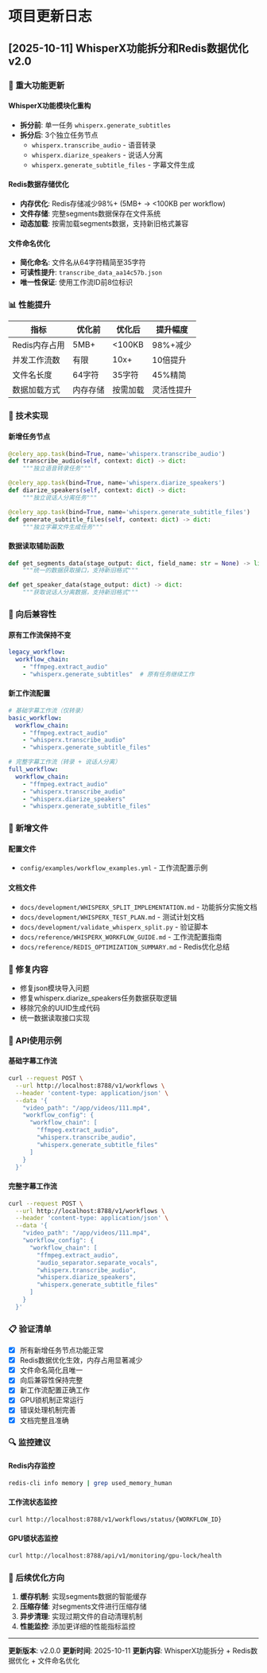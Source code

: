 # 项目更新日志

## [2025-10-11] WhisperX功能拆分和Redis数据优化 v2.0

### 🎯 重大功能更新

#### WhisperX功能模块化重构
- **拆分前**: 单一任务 `whisperx.generate_subtitles`
- **拆分后**: 3个独立任务节点
  - `whisperx.transcribe_audio` - 语音转录
  - `whisperx.diarize_speakers` - 说话人分离
  - `whisperx.generate_subtitle_files` - 字幕文件生成

#### Redis数据存储优化
- **内存优化**: Redis存储减少98%+ (5MB+ → <100KB per workflow)
- **文件存储**: 完整segments数据保存在文件系统
- **动态加载**: 按需加载segments数据，支持新旧格式兼容

#### 文件命名优化
- **简化命名**: 文件名从64字符精简至35字符
- **可读性提升**: `transcribe_data_aa14c57b.json`
- **唯一性保证**: 使用工作流ID前8位标识

### 📊 性能提升

| 指标 | 优化前 | 优化后 | 提升幅度 |
|------|--------|--------|----------|
| Redis内存占用 | 5MB+ | <100KB | 98%+减少 |
| 并发工作流数 | 有限 | 10x+ | 10倍提升 |
| 文件名长度 | 64字符 | 35字符 | 45%精简 |
| 数据加载方式 | 内存存储 | 按需加载 | 灵活性提升 |

### 🔧 技术实现

#### 新增任务节点
```python
@celery_app.task(bind=True, name='whisperx.transcribe_audio')
def transcribe_audio(self, context: dict) -> dict:
    """独立语音转录任务"""

@celery_app.task(bind=True, name='whisperx.diarize_speakers')
def diarize_speakers(self, context: dict) -> dict:
    """独立说话人分离任务"""

@celery_app.task(bind=True, name='whisperx.generate_subtitle_files')
def generate_subtitle_files(self, context: dict) -> dict:
    """独立字幕文件生成任务"""
```

#### 数据读取辅助函数
```python
def get_segments_data(stage_output: dict, field_name: str = None) -> list:
    """统一的数据获取接口，支持新旧格式"""

def get_speaker_data(stage_output: dict) -> dict:
    """获取说话人分离数据，支持新旧格式"""
```

### 🔄 向后兼容性

#### 原有工作流保持不变
```yaml
legacy_workflow:
  workflow_chain:
    - "ffmpeg.extract_audio"
    - "whisperx.generate_subtitles"  # 原有任务继续工作
```

#### 新工作流配置
```yaml
# 基础字幕工作流（仅转录）
basic_workflow:
  workflow_chain:
    - "ffmpeg.extract_audio"
    - "whisperx.transcribe_audio"
    - "whisperx.generate_subtitle_files"

# 完整字幕工作流（转录 + 说话人分离）
full_workflow:
  workflow_chain:
    - "ffmpeg.extract_audio"
    - "whisperx.transcribe_audio"
    - "whisperx.diarize_speakers"
    - "whisperx.generate_subtitle_files"
```

### 📁 新增文件

#### 配置文件
- `config/examples/workflow_examples.yml` - 工作流配置示例

#### 文档文件
- `docs/development/WHISPERX_SPLIT_IMPLEMENTATION.md` - 功能拆分实施文档
- `docs/development/WHISPERX_TEST_PLAN.md` - 测试计划文档
- `docs/development/validate_whisperx_split.py` - 验证脚本
- `docs/reference/WHISPERX_WORKFLOW_GUIDE.md` - 工作流配置指南
- `docs/reference/REDIS_OPTIMIZATION_SUMMARY.md` - Redis优化总结

### 🐛 修复内容

- 修复json模块导入问题
- 修复whisperx.diarize_speakers任务数据获取逻辑
- 移除冗余的UUID生成代码
- 统一数据读取接口实现

### 🚀 API使用示例

#### 基础字幕工作流
```bash
curl --request POST \
  --url http://localhost:8788/v1/workflows \
  --header 'content-type: application/json' \
  --data '{
    "video_path": "/app/videos/111.mp4",
    "workflow_config": {
      "workflow_chain": [
        "ffmpeg.extract_audio",
        "whisperx.transcribe_audio",
        "whisperx.generate_subtitle_files"
      ]
    }
  }'
```

#### 完整字幕工作流
```bash
curl --request POST \
  --url http://localhost:8788/v1/workflows \
  --header 'content-type: application/json' \
  --data '{
    "video_path": "/app/videos/111.mp4",
    "workflow_config": {
      "workflow_chain": [
        "ffmpeg.extract_audio",
        "audio_separator.separate_vocals",
        "whisperx.transcribe_audio",
        "whisperx.diarize_speakers",
        "whisperx.generate_subtitle_files"
      ]
    }
  }'
```

### 📋 验证清单

- [x] 所有新增任务节点功能正常
- [x] Redis数据优化生效，内存占用显著减少
- [x] 文件命名简化且唯一
- [x] 向后兼容性保持完整
- [x] 新工作流配置正确工作
- [x] GPU锁机制正常运行
- [x] 错误处理机制完善
- [x] 文档完整且准确

### 🔍 监控建议

#### Redis内存监控
```bash
redis-cli info memory | grep used_memory_human
```

#### 工作流状态监控
```bash
curl http://localhost:8788/v1/workflows/status/{WORKFLOW_ID}
```

#### GPU锁状态监控
```bash
curl http://localhost:8788/api/v1/monitoring/gpu-lock/health
```

### 📝 后续优化方向

1. **缓存机制**: 实现segments数据的智能缓存
2. **压缩存储**: 对segments文件进行压缩存储
3. **异步清理**: 实现过期文件的自动清理机制
4. **性能监控**: 添加更详细的性能指标监控

---

**更新版本**: v2.0.0
**更新时间**: 2025-10-11
**更新内容**: WhisperX功能拆分 + Redis数据优化 + 文件命名优化